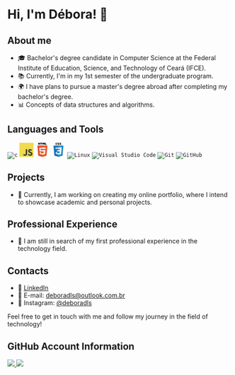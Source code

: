 # Hi, I'm Débora! 👋

## About me 
- 🎓 Bachelor's degree candidate in Computer Science at the Federal Institute of Education, Science, and Technology of Ceará (IFCE).
- 📚 Currently, I'm in my 1st semester of the undergraduate program.
- 🌍 I have plans to pursue a master's degree abroad after completing my bachelor's degree.
- 📊 Concepts of data structures and algorithms.

## Languages and Tools
<code><img height="32" src="https://cdn.iconscout.com/icon/free/png-512/c-programming-569564.png" alt="c"/></code>
<code><img height="32" src="https://raw.githubusercontent.com/github/explore/80688e429a7d4ef2fca1e82350fe8e3517d3494d/topics/javascript/javascript.png" alt="Javascript"/></code>
<code><img height="32" src="https://raw.githubusercontent.com/github/explore/80688e429a7d4ef2fca1e82350fe8e3517d3494d/topics/html/html.png" alt="HTML5"/></code>
<code><img height="32" src="https://raw.githubusercontent.com/github/explore/80688e429a7d4ef2fca1e82350fe8e3517d3494d/topics/css/css.png" alt="CSS"/></code>
<code><img height="32" src="https://cdn.freebiesupply.com/images/large/2x/linux-logo-png-transparent.png" alt="Linux"/></code>
<code><img height="32" src="https://upload.wikimedia.org/wikipedia/commons/thumb/9/9a/Visual_Studio_Code_1.35_icon.svg/512px-Visual_Studio_Code_1.35_icon.svg.png" alt="Visual Studio Code"/></code>
<code><img height="32" src="https://pachecoandre.com.br/assets/imgs/posts/git.png" alt="Git"/></code>
<code><img height="32" src="https://cdn-icons-png.flaticon.com/512/25/25231.png" alt="GitHub"/></code>

## Projects
- 🚧 Currently, I am working on creating my online portfolio, where I intend to showcase academic and personal projects.

## Professional Experience
- 🚀 I am still in search of my first professional experience in the technology field.

## Contacts
- 🔗 [LinkedIn](https://www.linkedin.com/in/deboradls/)
- 📧 E-mail: deboradls@outlook.com.br
- 📸 Instagram: [@deboradls](https://www.instagram.com/deboradls/)

Feel free to get in touch with me and follow my journey in the field of technology!

## GitHub Account Information
<a href="https://github.com/anuraghazra/github-readme-stats">
  <img height="160em" src="https://github-readme-stats.vercel.app/api?username=deboradls&theme=dracula&hide=prs&show_icons=true&rank_icon=github&show=" />
</a>
<a href="https://github.com/anuraghazra/convoychat">
  <img height="120em" src= "https://github-readme-stats.vercel.app/api/top-langs/?username=deboradls&layout=compact&theme=dracula" />
</a>
